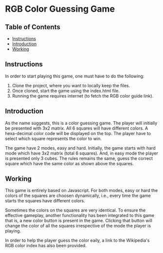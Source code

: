 # RGB Color Guessing Game

## Table of Contents

* [Instructions](#instructions)
* [Introduction](#introduction)
* [Working](#working)

## Instructions

In order to start playing this game, one must have to do the following:
1. Clone the project, where you want to locally keep the files.
2. Once cloned, start the game using the index.html file.
3. Running the game requires internet (to fetch the RGB color guide link).

## Introduction

As the name suggests, this is a color guessing game. The player will initially be presented with 3x2 matrix. All 6 squares will have different colors. A hexa-decimal color code will be displayed on the top. The player have to select which square represents the color to win.

The game have 2 modes, easy and hard. Initially, the game starts with hard mode which have 3x2 matrix (total 6 squares). And, in easy mode the player is presented only 3 cubes. The rules remains the same, guess the correct square which have the same color as shown above the squares. 

## Working

This game is entirely based on Javascript. For both modes, easy or hard the colors of the squares are choosen dynamically, i.e., every time the game starts the squares have different colors. 

Sometimes the colors on the squares are very identical. To ensure the effective gameplay, another functionality has been integrated to this game that is, a new color button is present in the game. Clicking that button will change the color of all the squares irrespective of the mode the player is playing. 

In order to help the player guess the color eaily, a link to the Wikipedia's RGB color index has also been provided.
